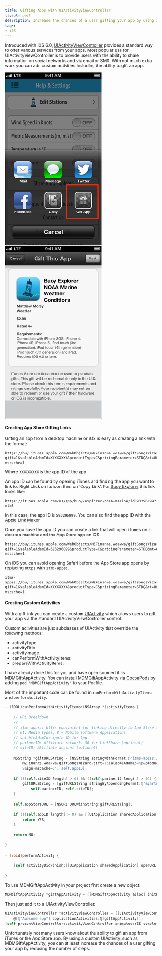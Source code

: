```yaml
---
title: Gifting Apps with UIActivityViewController
layout: post
description: Increase the chances of a user gifting your app by using a custom UIActivity with UIActivityViewController
tags:
- iOS
---
```


Introduced with iOS 6.0, [UIActivityViewController](http://developer.apple.com/library/ios/#documentation/uikit/reference/UIActivityViewController_Class/Reference/Reference.html) provides a standard way to offer various services from your apps. Most popular use for UIActivityViewController is to provide users with the ability to share information on social networks and via email or SMS. With not much extra work you can add custom activities including the ability to gift an app.

<div class="screenshot">
<img src="/assets/2013-07-25-gift-app-02@2x.png" width="320" alt="">
<img src="/assets/2013-07-25-gift-app-03@2x.png" width="320" alt="">
</div>

#### Creating App Store Gifting Links

Gifting an app from a desktop machine or iOS is easy as creating a link with the format:

```
https://buy.itunes.apple.com/WebObjects/MZFinance.woa/wa/giftSongsWizard?gift=1&salableAdamId=XXXXXXXX&productType=C&pricingParameter=STDQ&mt=8&ign-mscache=1
```

Where `XXXXXXXXX` is the app ID of the app. 

An app ID can be found by opening iTunes and finding the app you want to link to. Right click on its icon then on ‘Copy Link’. For [Buoy Explorer](http://buoyexplorer.com) this link looks like: 

```
https://itunes.apple.com/us/app/buoy-explorer-noaa-marine/id593296099?mt=8
```

In this case, the app ID is `593296099`. You can also find the app ID with the [Apple Link Maker](http://itunes.apple.com/linkmaker/).

Once you have the app ID you can create a link that will open iTunes on a desktop machine and the App Store app on iOS.

```
https://buy.itunes.apple.com/WebObjects/MZFinance.woa/wa/giftSongsWizard?gift=1&salableAdamId=593296099&productType=C&pricingParameter=STDQ&mt=8&ign-mscache=1
```

On iOS you can avoid opening Safari before the App Store app opens by replacing `https` with `itms-appss`.

```
itms-appss://buy.itunes.apple.com/WebObjects/MZFinance.woa/wa/giftSongsWizard?gift=1&salableAdamId=XXXXXXXX&productType=C&pricingParameter=STDQ&mt=8&ign-mscache=1
```

#### Creating Custom Activities

With a gift link you can create a custom [UIActivity](http://developer.apple.com/library/ios/#documentation/uikit/reference/UIActivity_Class/Reference/Reference.html#//apple_ref/occ/cl/UIActivity) which allows users to gift your app via the standard UIActivityViewController control.

Custom activities are just subclasses of UIActivity that override the following methods:

* activityType
* activityTitle
* activityImage
* canPerformWithActivityItems:
* prepareWithActivityItems:

I have already done this for you and have open sourced it as [MDMGiftAppActivity](https://github.com/mmorey/MDMGiftAppActivity). You can install MDMGiftAppActivity via [CocoaPods](http://cocoapods.org/) by adding `pod 'MDMGiftAppActivity'` to your Podfile.

Most of the important code can be found in `canPerformWithActivityItems:` and `performActivity`.

``` objective-c
- (BOOL)canPerformWithActivityItems:(NSArray *)activityItems {
    
    // URL Breakdown
    //
    // itms-appss: https equivalent for linking directly to App Store instead of launching Safari
    // mt: Media Types, 8 = Mobile Software Applications
    // salableAdamId: Apple ID for App
    // partnerID: Affiliate network, 30 for LinkShare (optional)
    // siteID: Affiliate account (optional)
    
    NSString *giftURLString = [NSString stringWithFormat:@"itms-appss://buy.itunes.apple.com/WebObjects/
        MZFinance.woa/wa/giftSongsWizard?gift=1&salableAdamId=%@&productType=C&pricingParameter=STDQ&mt=
        8&ign-mscache=1", self.appID];
    
    if (([self.siteID length] > 0) && ([self.partnerID length] > 0)) {
        giftURLString = [giftURLString stringByAppendingFormat:@"&partnerId=%@&siteID=%@", 
            self.partnerID, self.siteID];
    }
    
    self.appStoreURL = [NSURL URLWithString:giftURLString];
    
    if (([self.appID length] > 0) && [[UIApplication sharedApplication] canOpenURL:self.appStoreURL]) {
        return YES;
    }
    
    return NO;
    
}

- (void)performActivity {
    
    [self activityDidFinish:[[UIApplication sharedApplication] openURL:self.appStoreURL]];
    
}
```

To use MDMGiftAppActivity in your project first create a new object:

``` objective-c
MDMGiftAppActivity *giftAppActivity = [[MDMGiftAppActivity alloc] initWithAppID:@"XXXXXXXXX"];
```

Then just add it to a UIActivityViewController:

``` objective-c
UIActivityViewController *activityViewController = [[UIActivityViewController alloc] initWithActivityItems:
    @[@"Awesome app"] applicationActivities:@[giftAppActivity]];
[self presentViewController:activityViewController animated:YES completion:nil];
```

Unfortunately not many users know about the ability to gift an app from iTunes or the App Store app. By using a custom UIActivity, such as MDMGiftAppActivity, you can at least increase the chances of a user gifting your app by reducing the number of steps.